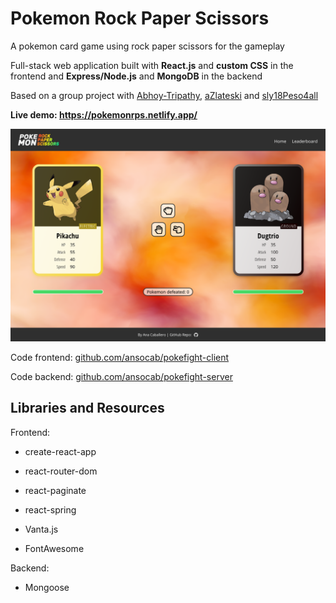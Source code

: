 # Pokemon Rock Paper Scissors

A pokemon card game using rock paper scissors for the gameplay

Full-stack web application built with **React.js** and **custom CSS** in the frontend and **Express/Node.js** and **MongoDB** in the backend

Based on a group project with [Abhoy-Tripathy](https://github.com/Abhoy-Tripathy), [aZlateski](https://github.com/aZlateski) and [sly18Peso4all](https://github.com/sly18Peso4all)

**Live demo: https://pokemonrps.netlify.app/**

![Live app screenshot](src/assets/screenshot.png)


Code frontend: [github.com/ansocab/pokefight-client](https://github.com/ansocab/pokefight-client)

Code backend: [github.com/ansocab/pokefight-server](https://github.com/ansocab/pokefight-server)


## Libraries and Resources
Frontend:
- create-react-app
- react-router-dom
- react-paginate
- react-spring

- Vanta.js
- FontAwesome

Backend:
- Mongoose
